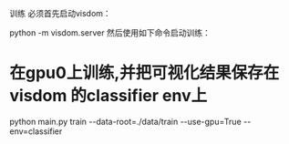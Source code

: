 

<!--
 * @version:
 * @Author:  StevenJokess https://github.com/StevenJokess
 * @Date: 2020-12-17 20:12:20
 * @LastEditors:  StevenJokess https://github.com/StevenJokess
 * @LastEditTime: 2020-12-17 20:12:28
 * @Description:
 * @TODO::
 * @Reference:https://github.com/chenyuntc/pytorch-best-practice
-->
训练
必须首先启动visdom：

python -m visdom.server
然后使用如下命令启动训练：

# 在gpu0上训练,并把可视化结果保存在visdom 的classifier env上
python main.py train --data-root=./data/train --use-gpu=True --env=classifier

